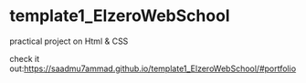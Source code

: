 # template1_ElzeroWebSchool
practical project on Html &amp; CSS

check it out:https://saadmu7ammad.github.io/template1_ElzeroWebSchool/#portfolio
